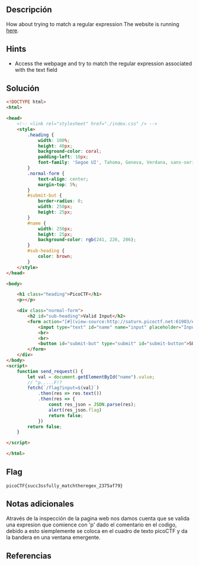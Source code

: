 
## Descripción
How about trying to match a regular expression The website is running [here](http://saturn.picoctf.net:61903/).

## Hints
+ Access the webpage and try to match the regular expression associated with the text field

## Solución
``` html
<!DOCTYPE html>
<html>

<head>
	<!-- <link rel="stylesheet" href="./index.css" /> -->
	<style>
		.heading {
			width: 100%;
			height: 40px;
			background-color: coral;
			padding-left: 10px;
			font-family: 'Segoe UI', Tahoma, Geneva, Verdana, sans-serif;
		}
		.normal-form {
			text-align: center;
			margin-top: 5%;
		}
		#submit-but {
			border-radius: 0;
			width: 250px;
			height: 25px;
		}
		#name {
			width: 250px;
			height: 25px;
			background-color: rgb(241, 226, 206);
		}
		#sub-heading {
			color: brown;
		}
	</style>
</head>

<body>

	<h1 class="heading">PicoCTF</h1>
	<p></p>

	<div class="normal-form">
		<h2 id="sub-heading">Valid Input</h2>
		<form action="[#](view-source:http://saturn.picoctf.net:61903/#)" onsubmit="return send_request()">
			<input type="text" id="name" name="input" placeholder="Input text">
			<br>
			<br>
			<button id="submit-but" type="submit" id="submit-button">SUBMIT</button>
		</form>
	</div>
</body>
<script>
	function send_request() {
		let val = document.getElementById("name").value;
		// ^p.....F!?
		fetch(`/flag?input=${val}`)
			.then(res => res.text())
			.then(res => {
				const res_json = JSON.parse(res);
				alert(res_json.flag)
				return false;
			})
		return false;
	}

</script>

</html>

```


## Flag

``` picoCTF{succ3ssfully_matchtheregex_2375af79} ```


## Notas adicionales
Através de la inspección de la pagina web nos damos cuenta que se valida una expresion que comience con 'p' dado el comentario en el codigo, debido a esto siemplemente se coloca en el cuadro de texto picoCTF y da la bandera en una ventana emergente. 


## Referencias
